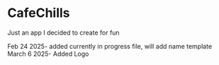 # CafeChills
Just an app I decided to create for fun

Feb 24 2025- added currently in progress file, will add name template
March 6 2025- Added Logo 

